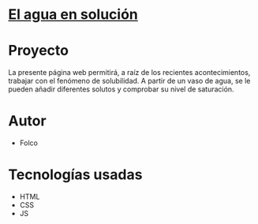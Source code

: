 # [El agua en solución](http://ucc-labcompu2.github.io/proyectos2020-folco/)

# Proyecto
La presente página web permitirá, a raíz de los recientes acontecimientos, trabajar con el fenómeno de solubilidad. A partir de un vaso de agua, se le pueden añadir diferentes solutos y comprobar su nivel de saturación.

# Autor
- Folco

# Tecnologías usadas
- HTML
- CSS
- JS
